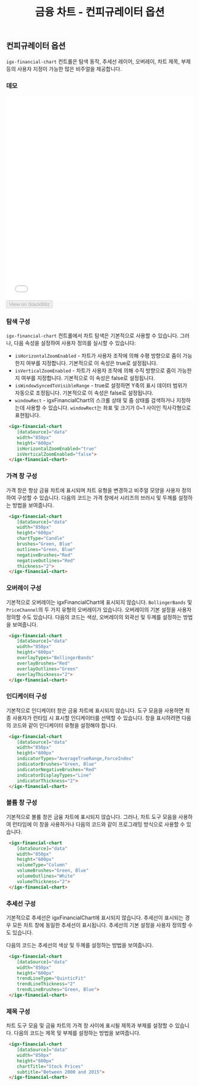 ﻿---
title: 금융 차트 - 컨피규레이터 옵션
_description: Ignite UI for Angular 금융 차트 컴포넌트는 간단하고 직관적인 API를 사용하여 재무 데이터를 표시하도록 쉽게 구성되어 있으며, 사용자가 데이터를 바인딩하면 차트는 데이터를 시각화하고 해석할 수 있는 다양한 방법을 제공합니다.
_keywords: Ignite UI for Angular, Angular, 네이티브 Angular 컴포넌트 세트, 네이티브 Angular 컨트롤, 네이티브 Angular 컴포넌트, 네이티브 Angular 컴포넌트 라이브러리, Angular 차트, Angular 차트 컨트롤, Angular 차트 예제, Angular 그리드 컴포넌트, Angular 차트 컴포넌트, Angular 금융 차트
_language: kr
---
## 컨피규레이터 옵션

`igx-financial-chart` 컨트롤은 탐색 동작, 추세선 레이어, 오버레이, 차트 제목, 부제 등의 사용자 지정이 가능한 많은 비주얼을 제공합니다.

### 데모

<div class="sample-container" style="height: 550px">
    <iframe id="financial-chart-trendlines-iframe" src='{environment:demosBaseUrl}/financial-chart-trendlines' width="100%" height="100%" seamless frameBorder="0" onload="onSampleIframeContentLoaded(this);"></iframe>
</div>
<div>
    <button data-localize="stackblitz" disabled class="stackblitz-btn"   data-iframe-id="financial-chart-trendlines-iframe" data-demos-base-url="{environment:demosBaseUrl}">View on StackBlitz
    </button>
</div>

<div class="divider--half"></div>

### 탐색 구성
`igx-financial-chart` 컨트롤에서 차트 탐색은 기본적으로 사용할 수 있습니다. 그러나, 다음 속성을 설정하여 사용자 정의를 실시할 수 있습니다:

- `isHorizontalZoomEnabled` - 차트가 사용자 조작에 의해 수평 방향으로 줌이 가능한지 여부를 지정합니다. 기본적으로 이 속성은 true로 설정됩니다.
- `isVerticalZoomEnabled` - 차트가 사용자 조작에 의해 수직 방향으로 줌이 가능한지 여부를 지정합니다. 기본적으로 이 속성은 false로 설정됩니다.
- `isWindowSyncedToVisibleRange` - true로 설정하면 Y축의 표시 데이터 범위가 자동으로 조정됩니다. 기본적으로 이 속성은 false로 설정됩니다.
- `windowRect` - igxFinancialChart의 스크롤 상태 및 줌 상태를 검색하거나 지정하는데 사용할 수 있습니다. `windowRect`는 좌표 및 크기가 0~1 사이인 직사각형으로 표현됩니다.

```html
 <igx-financial-chart
    [dataSource]="data"
    width="850px"
    height="600px"
    isHorizontalZoomEnabled="true"
    isVerticalZoomEnabled="false">
 </igx-financial-chart>
```

### 가격 창 구성
가격 창은 항상 금융 차트에 표시되며 차트 유형을 변경하고 비주얼 모양을 사용자 정의하여 구성할 수 있습니다. 다음의 코드는 가격 창에서 시리즈의 브러시 및 두께를 설정하는 방법을 보여줍니다.

```html
 <igx-financial-chart
    [dataSource]="data"
    width="850px"
    height="600px"
    chartType="Candle"
    brushes="Green, Blue"
    outlines="Green, Blue"
    negativeBrushes="Red"
    negativeOutlines="Red"
    thickness="2">
 </igx-financial-chart>
```

### 오버레이 구성
기본적으로 오버레이는 igxFinancialChart에 표시되지 않습니다. `BollingerBands` 및 `PriceChannel`의 두 가지 유형의 오버레이가 있습니다. 오버레이의 기본 설정을 사용자 정의할 수도 있습니다. 다음의 코드는 색상, 오버레이의 외곽선 및 두께를 설정하는 방법을 보여줍니다.

```html
 <igx-financial-chart
    [dataSource]="data"
    width="850px"
    height="600px"
    overlayTypes="BollingerBands"
    overlayBrushes="Red"
    overlayOutlines="Green"
    overlayThickness="2">
 </igx-financial-chart>
```

### 인디케이터 구성
기본적으로 인디케이터 창은 금융 차트에 표시되지 않습니다. 도구 모음을 사용하면 최종 사용자가 런타임 시 표시할 인디케이터를 선택할 수 있습니다. 창을 표시하려면 다음의 코드와 같이 인디케이터 유형을 설정해야 합니다.

```html
 <igx-financial-chart
    [dataSource]="data"
    width="850px"
    height="600px"
    indicatorTypes="AverageTrueRange,ForceIndex"
    indicatorBrushes="Green, Blue"
    indicatorNegativeBrushes="Red"
    indicatorDisplayTypes="Line"
    indicatorThickness="2">
 </igx-financial-chart>
```

### 볼륨 창 구성
기본적으로 볼륨 창은 금융 차트에 표시되지 않습니다. 그러나, 차트 도구 모음을 사용하여 런타임에 이 창을 사용하거나 다음의 코드와 같이 프로그래밍 방식으로 사용할 수 있습니다.

```html
 <igx-financial-chart
    [dataSource]="data"
    width="850px"
    height="600px"
    volumeType="Column"
    volumeBrushes="Green, Blue"
    volumeOutlines="White"
    volumeThickness="2">
 </igx-financial-chart>
```

### 추세선 구성
기본적으로 추세선은 igxFinancialChart에 표시되지 않습니다. 추세선이 표시되는 경우 모든 차트 창에 동일한 추세선이 표시됩니다. 추세선의 기본 설정을 사용자 정의할 수도 있습니다.

다음의 코드는 추세선의 색상 및 두께를 설정하는 방법을 보여줍니다.

```html
 <igx-financial-chart
    [dataSource]="data"
    width="850px"
    height="600px"
    trendLineType="QuinticFit"
    trendLineThickness="2"
    trendLineBrushes="Green, Blue">
 </igx-financial-chart>
```

### 제목 구성
차트 도구 모음 및 금융 차트의 가격 창 사이에 표시될 제목과 부제를 설정할 수 있습니다. 다음의 코드는 제목 및 부제를 설정하는 방법을 보여줍니다.

```html
 <igx-financial-chart
    [dataSource]="data"
    width="850px"
    height="600px"
    chartTitle="Stock Prices"
    subtitle="Between 2000 and 2015">
 </igx-financial-chart>
```